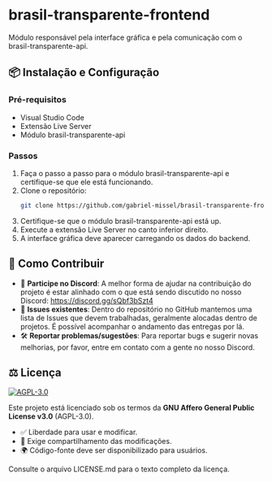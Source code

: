 # brasil-transparente-frontend

Módulo responsável pela interface gráfica e pela comunicação com o brasil-transparente-api.

## 📦 Instalação e Configuração

### Pré-requisitos

- Visual Studio Code
- Extensão Live Server
- Módulo brasil-transparente-api

### Passos

1. Faça o passo a passo para o módulo brasil-transparente-api e certifique-se que ele está funcionando.
1. Clone o repositório:
   ```bash
   git clone https://github.com/gabriel-missel/brasil-transparente-frontend.git
   ```
1. Certifique-se que o módulo brasil-transparente-api está up.
1. Execute a extensão Live Server no canto inferior direito.
1. A interface gráfica deve aparecer carregando os dados do backend.

## 🤝 Como Contribuir

- 📌 **Participe no Discord**: A melhor forma de ajudar na contribuição do projeto é estar alinhado com o que está sendo discutido no nosso Discord:
  https://discord.gg/sQbf3bSzt4
- 🐛 **Issues existentes**: Dentro do repositório no GitHub mantemos uma lista de Issues que devem trabalhadas, geralmente alocadas dentro de projetos. É possível acompanhar o andamento das entregas por lá.
- 🛠️ **Reportar problemas/sugestões**: Para reportar bugs e sugerir novas melhorias, por favor, entre em contato com a gente no nosso Discord.

## ⚖️ Licença

[![AGPL-3.0](https://img.shields.io/badge/License-AGPL_v3-blue.svg)](https://www.gnu.org/licenses/agpl-3.0)

Este projeto está licenciado sob os termos da **GNU Affero General Public License v3.0** (AGPL-3.0).

- ✅ Liberdade para usar e modificar.
- 🔁 Exige compartilhamento das modificações.
- 🌍 Código-fonte deve ser disponibilizado para usuários.

Consulte o arquivo LICENSE.md para o texto completo da licença.
